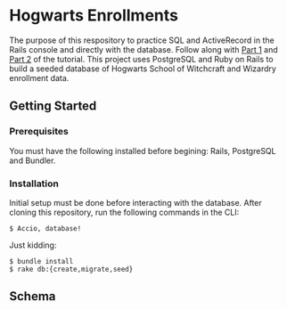 # Hogwarts Enrollments
The purpose of this respository to practice SQL and ActiveRecord in the Rails console and directly with the database. Follow along with [Part 1](https://www.ellencornelius.com/blog/2018/3/25/taking-the-guess-out-of-activerecord-part-1) and [Part 2](https://www.ellencornelius.com/blog/2018/4/22/taking-the-guess-out-of-activerecord-part-2) of the tutorial. This project uses PostgreSQL and Ruby on Rails to build a seeded database of Hogwarts School of Witchcraft and Wizardry enrollment data.

## Getting Started
### Prerequisites
You must have the following installed before begining: Rails, PostgreSQL and Bundler.

### Installation
Initial setup must be done before interacting with the database. After cloning this repository, run the following commands in the CLI:
```
$ Accio, database!
```
Just kidding:

```
$ bundle install
$ rake db:{create,migrate,seed}

```
## Schema

